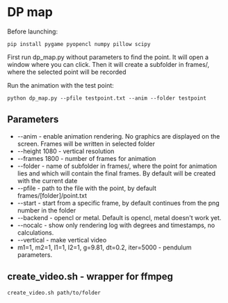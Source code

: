 # DP map

Before launching:

    pip install pygame pyopencl numpy pillow scipy

First run dp_map.py without parameters to find the point. It will open a window where you can click. Then it will create a subfolder in frames/, where the selected point will be recorded

Run the animation with the test point:

    python dp_map.py --pfile testpoint.txt --anim --folder testpoint

## Parameters
 - --anim - enable animation rendering. No graphics are displayed on the screen. Frames will be written in selected folder
 - --height 1080 - vertical resolution
 - --frames 1800 - number of frames for animation
 - --folder - name of subfolder in frames/, where the point for animation lies and which will contain the final frames. By default will be created with the current date
 - --pfile - path to the file with the point, by default frames/[folder]/point.txt
 - --start - start from a specific frame, by default continues from the png number in the folder
 - --backend - opencl or metal. Default is opencl, metal doesn't work yet.
 -  --nocalc - show only rendering log with degrees and timestamps, no calculations.
 - --vertical - make vertical video
 - m1=1, m2=1, l1=1, l2=1, g=9.81, dt=0.2, iter=5000 - pendulum parameters.

 ## create_video.sh - wrapper for ffmpeg

    create_video.sh path/to/folder
